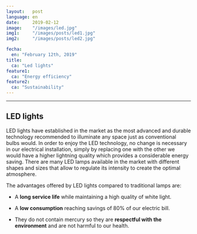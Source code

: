 ```yaml
---
layout:   post
language: en
date:     2019-02-12
image:    "/images/led.jpg"
img1:     "/images/posts/led1.jpg"
img2:     "/images/posts/led2.jpg"

fecha:
  en: "February 12th, 2019"
title:
  ca: "Led lights"
feature1:
  ca: "Energy efficiency"
feature2:
  ca: "Sustainability"
---
```

------
## LED lights
LED lights have established in the market as the most advanced and durable technology recommended to illuminate any space just as conventional bulbs would. In order to enjoy the LED technology, no change is necessary in our electrical installation, simply by replacing one with the other we would have a higher lightning quality which provides a considerable energy saving. There are many LED lamps available in the market with different shapes and sizes that allow to regulate its intensity to create the optimal atmosphere.

The advantages offered by LED lights compared to traditional lamps are:

* A **long service life** while maintaining a high quality of white light.

* A **low consumption** reaching savings of 80% of our electric bill.

* They do not contain mercury so they are **respectful with the environment** and are not harmful to our health.
